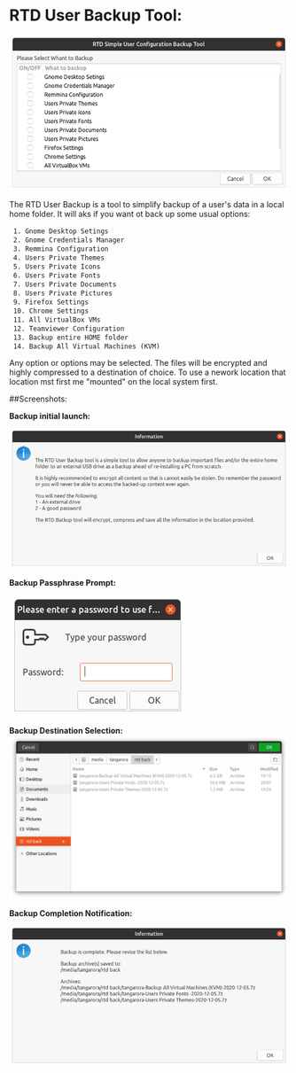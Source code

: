 # RTD User Backup Tool:

![link](/System_User_Backup/Media_files/Scr1.png "Tool Backup Selection")

The RTD User Backup is a tool to simplify backup of a user's data in a local home folder. 
It will aks if you want ot back up some usual options:

 	

~~~~
 1. Gnome Desktop Setings
 2. Gnome Credentials Manager
 3. Remmina Configuration 
 4. Users Private Themes 
 5. Users Private Icons 
 6. Users Private Fonts  
 7. Users Private Documents 
 8. Users Private Pictures 
 9. Firefox Settings 
 10. Chrome Settings  
 11. All VirtualBox VMs 
 12. Teamviewer Configuration 
 13. Backup entire HOME folder
 14. Backup All Virtual Machines (KVM)
~~~~

Any option or options may be selected. The files will be encrypted and highly compressed to a destination of choice. 
To use a nework location that location mst first me "mounted" on the local system first. 
 
##Screenshots:

**Backup initial launch:**

![link](/System_User_Backup/Media_files/Scr2.png "Tool Backup initial launch")

**Backup Passphrase Prompt:**

![link](/System_User_Backup/Media_files/Scr3.png "Tool Backup Passphrase Prompt")

**Backup Destination Selection:**
![link](/System_User_Backup/Media_files/Scr4.png "Tool Backup Destination Selection")

**Backup Completion Notification:**

![link](/System_User_Backup/Media_files/Scr5.png "Tool Backup Completion Notification")

   

